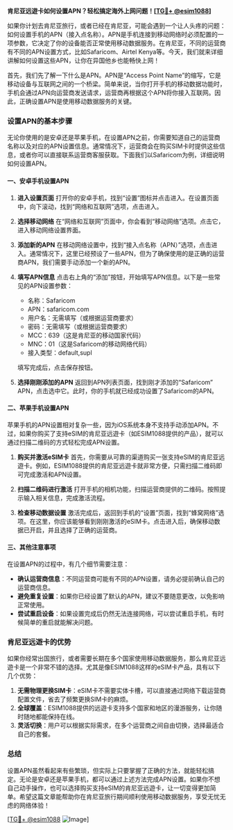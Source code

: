 **肯尼亚远遊卡如何设置APN？轻松搞定海外上网问题！[[TG💪+ @esim1088](https://t.me/s/esim1088)]**

如果你计划去肯尼亚旅行，或者已经在肯尼亚，可能会遇到一个让人头疼的问题：如何设置手机的APN（接入点名称）。APN是手机连接到移动网络时必须配置的一项参数，它决定了你的设备能否正常使用移动数据服务。在肯尼亚，不同的运营商有不同的APN设置方式，比如Safaricom、Airtel Kenya等。今天，我们就来详细讲解如何设置这些APN，让你在异国他乡也能畅快上网！

首先，我们先了解一下什么是APN。APN是“Access Point Name”的缩写，它是移动设备与互联网之间的一个桥梁。简单来说，当你打开手机的移动数据功能时，手机会通过APN向运营商发送请求，运营商再根据这个APN将你接入互联网。因此，正确设置APN是使用移动数据服务的关键。

### 设置APN的基本步骤

无论你使用的是安卓还是苹果手机，在设置APN之前，你需要知道自己的运营商名称以及对应的APN设置信息。通常情况下，运营商会在购买SIM卡时提供这些信息，或者你可以直接联系运营商客服获取。下面我们以Safaricom为例，详细说明如何设置APN。

#### 一、安卓手机设置APN

1. **进入设置页面**
   打开你的安卓手机，找到“设置”图标并点击进入。在设置页面中，向下滚动，找到“网络和互联网”选项，点击进入。

2. **选择移动网络**
   在“网络和互联网”页面中，你会看到“移动网络”选项。点击它，进入移动网络设置界面。

3. **添加新的APN**
   在移动网络设置中，找到“接入点名称（APN）”选项，点击进入。通常情况下，这里已经预设了一些APN，但为了确保使用的是正确的运营商APN，我们需要手动添加一个新的APN。

4. **填写APN信息**
   点击右上角的“添加”按钮，开始填写APN信息。以下是一些常见的APN设置参数：
   - 名称：Safaricom
   - APN：safaricom.com
   - 用户名：无需填写（或根据运营商要求）
   - 密码：无需填写（或根据运营商要求）
   - MCC：639（这是肯尼亚的移动国家代码）
   - MNC：01（这是Safaricom的移动网络代码）
   - 接入类型：default,supl

   填写完成后，点击保存按钮。

5. **选择刚刚添加的APN**
   返回到APN列表页面，找到刚才添加的“Safaricom” APN，点击选中它。此时，你的手机就已经成功设置了Safaricom的APN。

#### 二、苹果手机设置APN

苹果手机的APN设置相对复杂一些，因为iOS系统本身不支持手动添加APN。不过，如果你购买了支持eSIM的肯尼亚远遊卡（如ESIM1088提供的产品），就可以通过扫描二维码的方式轻松完成APN设置。

1. **购买并激活eSIM卡**
   首先，你需要从可靠的渠道购买一张支持eSIM的肯尼亚远遊卡。例如，ESIM1088提供的肯尼亚远遊卡就非常方便，只需扫描二维码即可完成激活和APN设置。

2. **扫描二维码进行激活**
   打开手机的相机功能，扫描运营商提供的二维码。按照提示输入相关信息，完成激活流程。

3. **检查移动数据设置**
   激活完成后，返回到手机的“设置”页面，找到“蜂窝网络”选项。在这里，你应该能够看到刚刚激活的eSIM卡。点击进入后，确保移动数据已开启，并且选择了正确的运营商。

#### 三、其他注意事项

在设置APN的过程中，有几个细节需要注意：

- **确认运营商信息**：不同运营商可能有不同的APN设置，请务必提前确认自己的运营商信息。
- **避免重复设置**：如果你已经设置了默认的APN，建议不要随意更改，以免影响正常使用。
- **尝试重启设备**：如果设置完成后仍然无法连接网络，可以尝试重启手机，有时候简单的重启就能解决问题。

### 肯尼亚远遊卡的优势

如果你经常出国旅行，或者需要长期在多个国家使用移动数据服务，那么肯尼亚远遊卡是一个非常不错的选择。尤其是像ESIM1088这样的eSIM卡产品，具有以下几个优势：

1. **无需物理更换SIM卡**：eSIM卡不需要实体卡槽，可以直接通过网络下载运营商配置文件，省去了频繁更换SIM卡的麻烦。
2. **全球覆盖**：ESIM1088提供的远遊卡支持多个国家和地区的漫游服务，让你随时随地都能保持在线。
3. **灵活切换**：用户可以根据实际需求，在多个运营商之间自由切换，选择最适合自己的套餐。

### 总结

设置APN虽然看起来有些繁琐，但实际上只要掌握了正确的方法，就能轻松搞定。无论是安卓还是苹果手机，都可以通过上述方法完成APN设置。如果你不想自己动手操作，也可以选择购买支持eSIM的肯尼亚远遊卡，让一切变得更加简单。希望这篇文章能帮助你在肯尼亚旅行期间顺利使用移动数据服务，享受无忧无虑的网络体验！

[[TG💪+ @esim1088](https://t.me/s/esim1088) ![Image](https://i.postimg.cc/4NQfJmqS/Snipaste-2025-05-13-00-14-12.png)]